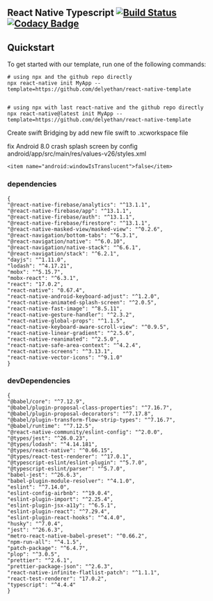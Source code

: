 ## React Native Typescript [![Build Status](https://travis-ci.com/delyethan/react-native-template.svg?branch=master)](https://travis-ci.com/delyethan/react-native-template) [![Codacy Badge](https://api.codacy.com/project/badge/Grade/5869970dd8184b428d8f98404367a799)](https://app.codacy.com/manual/delyethan/react-native-template?utm_source=github.com&utm_medium=referral&utm_content=delyethan/react-native-template&utm_campaign=Badge_Grade_Dashboard)

## Quickstart

To get started with our template, run one of the following commands:
```shell
# using npx and the github repo directly
npx react-native init MyApp --template=https://github.com/delyethan/react-native-template


```
```shell
# using npx with last react-native and the github repo directly
npx react-native@latest init MyApp --template=https://github.com/delyethan/react-native-template

```

Create swift Bridging by add new file swift to .xcworkspace file

fix Android 8.0 crash splash screen by config android/app/src/main/res/values-v26/styles.xml

```
<item name="android:windowIsTranslucent">false</item>
```

### dependencies

    {
    "@react-native-firebase/analytics": "^13.1.1",
    "@react-native-firebase/app": "^13.1.1",
    "@react-native-firebase/auth": "^13.1.1",
    "@react-native-firebase/firestore": "^13.1.1",
    "@react-native-masked-view/masked-view": "^0.2.6",
    "@react-navigation/bottom-tabs": "^6.3.1",
    "@react-navigation/native": "^6.0.10",
    "@react-navigation/native-stack": "^6.6.1",
    "@react-navigation/stack": "^6.2.1",
    "dayjs": "^1.11.0",
    "lodash": "^4.17.21",
    "mobx": "^5.15.7",
    "mobx-react": "^6.3.1",
    "react": "17.0.2", 
    "react-native": "0.67.4",
    "react-native-android-keyboard-adjust": "^1.2.0",
    "react-native-animated-splash-screen": "^2.0.5",
    "react-native-fast-image": "^8.5.11",
    "react-native-gesture-handler": "^2.3.2",
    "react-native-global-props": "^1.1.5",
    "react-native-keyboard-aware-scroll-view": "^0.9.5",
    "react-native-linear-gradient": "^2.5.6",
    "react-native-reanimated": "^2.5.0",
    "react-native-safe-area-context": "^4.2.4",
    "react-native-screens": "^3.13.1",
    "react-native-vector-icons": "^9.1.0"
    }

### devDependencies

    {
    "@babel/core": "^7.12.9",
    "@babel/plugin-proposal-class-properties": "^7.16.7",
    "@babel/plugin-proposal-decorators": "^7.17.8",
    "@babel/plugin-transform-flow-strip-types": "^7.16.7",
    "@babel/runtime": "^7.12.5",
    "@react-native-community/eslint-config": "^2.0.0",
    "@types/jest": "^26.0.23",
    "@types/lodash": "^4.14.181",
    "@types/react-native": "^0.66.15",
    "@types/react-test-renderer": "^17.0.1",
    "@typescript-eslint/eslint-plugin": "^5.7.0",
    "@typescript-eslint/parser": "^5.7.0",
    "babel-jest": "^26.6.3",
    "babel-plugin-module-resolver": "^4.1.0",
    "eslint": "^7.14.0",
    "eslint-config-airbnb": "^19.0.4",
    "eslint-plugin-import": "^2.25.4",
    "eslint-plugin-jsx-a11y": "^6.5.1",
    "eslint-plugin-react": "^7.29.4",
    "eslint-plugin-react-hooks": "^4.4.0",
    "husky": "^7.0.4",
    "jest": "^26.6.3",
    "metro-react-native-babel-preset": "^0.66.2",
    "npm-run-all": "^4.1.5",
    "patch-package": "^6.4.7",
    "plop": "^3.0.5",
    "prettier": "^2.6.1",
    "prettier-package-json": "^2.6.3",
    "react-native-infinite-flatlist-patch": "^1.1.1",
    "react-test-renderer": "17.0.2",
    "typescript": "^4.4.4"
    }
